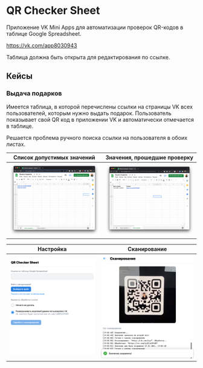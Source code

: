# QR Checker Sheet

Приложение VK Mini Apps для автоматизации проверок QR-кодов в таблице Google Spreadsheet.

https://vk.com/app8030943

Таблица должна быть открыта для редактирования по ссылке.

## Кейсы

### Выдача подарков

Имеется таблица, в которой перечислены ссылки на страницы VK всех пользователей, которым нужно выдать подарок.
Пользователь показывает свой QR код в приложении VK и автоматически отмечается в таблице.

Решается проблема ручного поиска ссылки на пользователя в обоих листах.

| Список допустимых значений | Значения, прошедшие проверку
| ------------- |:-------------:
| ![](assets/sheet-1.png) | ![](assets/sheet-2.png)

| Настройка | Сканирование           
| ------------- |:-------------:
| ![](assets/config.png) | ![](assets/qr.png)
